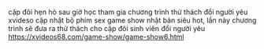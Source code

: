 
cặp đôi hẹn hò sau giờ học tham gia chương trình thử thách đổi người yêu	
xvideso cập nhật bộ phim sex game show nhật bản siêu hot, lần này chương trình sẽ đưa ra thử thách cho cặp đôi sinh viên đổi người yêu	
https://xvideos68.com/game-show/game-show6.html
